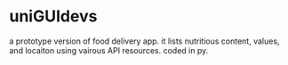 # uniGUIdevs
a prototype version of food delivery app.
it lists nutritious content, values, and locaiton using vairous API resources. 
coded in py. 
